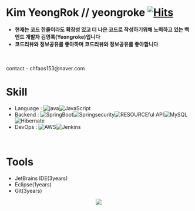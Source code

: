 
# Kim YeongRok // yeongroke [![Hits](https://hits.seeyoufarm.com/api/count/incr/badge.svg?url=https%3A%2F%2Fgithub.com%2Fyeongroke&count_bg=%2379C83D&title_bg=%23555555&icon=&icon_color=%23E7E7E7&title=hits&edge_flat=false)](https://hits.seeyoufarm.com)
-  **현재는 코드 한줄이라도 확장성 있고 더 나은 코드로 작성하기위해 노력하고 있는 백엔드 개발자 김영록(Yeongroke)입니다**
-  **코드리뷰와 정보공유를 좋아하며 코드리뷰와 정보공유를 좋아합니다**
<br>
<br>
contact - chfaos153@naver.com
<br>

# Skill
-  Language : <img src="https://img.shields.io/badge/Java-ED8800.svg?style=flat&logo=java&logColor=white" alt="java"/><img src="https://img.shields.io/badge/JavaScript-5858FA.svg?style=flat&logo=JavaScript&logColor=white" alt="JavaScript"/>
-  Backend : <img src="https://img.shields.io/badge/SpringBoot-ACFA58?style=flat&logo=Spring&logColor=white" alt="SpringBoot"/><img src="https://img.shields.io/badge/Springsecurity-6DB33F?style=flat&logo=Springsecurity&logoColor=white" alt="Springsecurity"/><img src="https://img.shields.io/badge/RESOURCEful API-ED8800.svg?style=flat&logo=RESOURCEful API&logColor=white" alt="RESOURCEful API"/><img src="https://img.shields.io/badge/MySQL-0040FF?style=flat&logo=MySQL&logoColor=white" alt="MySQL"/><img src="https://img.shields.io/badge/Hibernate-59666C?style=flat&logo=Hibernate&logoColor=white" alt="Hibernate"/>
-  DevOps : <img src="https://img.shields.io/badge/AWS-232F3E?style=flat&logo=AWS&logoColor=white" alt="AWS"/><img src="https://img.shields.io/badge/Jenkins-BLUE?style=flat&logo=Jenkins&logoColor=white" alt="Jenkins"/>
<br>

# Tools
-  JetBrains IDE(3years)
-  Eclipse(1years)
-  Git(3years)

<p align="center">
  <img src="https://github-readme-stats.vercel.app/api?username=yeongroke&show_icons=true&theme=radical"/>
<p>
